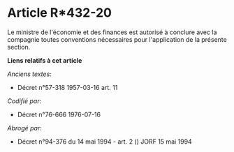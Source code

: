 # Article R*432-20

Le ministre de l'économie et des finances est autorisé à conclure avec la compagnie toutes conventions nécessaires pour
l'application de la présente section.

**Liens relatifs à cet article**

_Anciens textes_:

  - Décret n°57-318 1957-03-16 art. 11

_Codifié par_:

  - Décret n°76-666 1976-07-16

_Abrogé par_:

  - Décret n°94-376 du 14 mai 1994 - art. 2 () JORF 15 mai 1994

